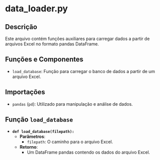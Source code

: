 # data_loader.py

## Descrição
Este arquivo contém funções auxiliares para carregar dados a partir de arquivos Excel no formato pandas DataFrame.

## Funções e Componentes
- `load_database`: Função para carregar o banco de dados a partir de um arquivo Excel.

## Importações
- `pandas` (`pd`): Utilizado para manipulação e análise de dados.

## Função `load_database`
- **`def load_database(filepath):`**
  - **Parâmetros**:
    - `filepath`: O caminho para o arquivo Excel.
  - **Retorno**:
    - Um DataFrame pandas contendo os dados do arquivo Excel.
